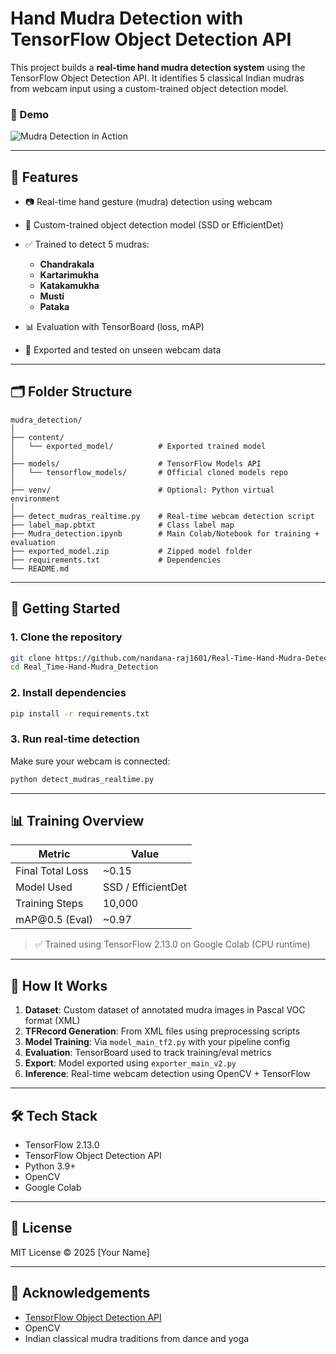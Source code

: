# Hand Mudra Detection with TensorFlow Object Detection API

This project builds a **real-time hand mudra detection system** using the TensorFlow Object Detection API. It identifies 5 classical Indian mudras from webcam input using a custom-trained object detection model.

### 🎥 Demo
![Mudra Detection in Action](Screenshots/Demo.gif)

---

## 📌 Features

* 📷 Real-time hand gesture (mudra) detection using webcam
* 🧠 Custom-trained object detection model (SSD or EfficientDet)
* ✅ Trained to detect 5 mudras:

  * **Chandrakala**
  * **Kartarimukha**
  * **Katakamukha**
  * **Musti**
  * **Pataka**
* 📊 Evaluation with TensorBoard (loss, mAP)
* 💾 Exported and tested on unseen webcam data

---

## 🗂️ Folder Structure

```
mudra_detection/
│
├── content/
│   └── exported_model/          # Exported trained model
│
├── models/                      # TensorFlow Models API
│   └── tensorflow_models/       # Official cloned models repo
│
├── venv/                        # Optional: Python virtual environment
│
├── detect_mudras_realtime.py    # Real-time webcam detection script
├── label_map.pbtxt              # Class label map
├── Mudra_detection.ipynb        # Main Colab/Notebook for training + evaluation
├── exported_model.zip           # Zipped model folder
├── requirements.txt             # Dependencies
└── README.md
```

---

## 🚀 Getting Started

### 1. Clone the repository

```bash
git clone https://github.com/nandana-raj1601/Real-Time-Hand-Mudra-Detection.git
cd Real_Time-Hand-Mudra_Detection
```

### 2. Install dependencies

```bash
pip install -r requirements.txt
```

### 3. Run real-time detection

Make sure your webcam is connected:

```bash
python detect_mudras_realtime.py
```



---

## 📊 Training Overview

| Metric           | Value              |
| ---------------- | ------------------ |
| Final Total Loss | \~0.15             |
| Model Used       | SSD / EfficientDet |
| Training Steps   | 10,000             |
| mAP\@0.5 (Eval)  | \~0.97             |

> ✅ Trained using TensorFlow 2.13.0 on Google Colab (CPU runtime)

---

## 🔬 How It Works

1. **Dataset**: Custom dataset of annotated mudra images in Pascal VOC format (XML)
2. **TFRecord Generation**: From XML files using preprocessing scripts
3. **Model Training**: Via `model_main_tf2.py` with your pipeline config
4. **Evaluation**: TensorBoard used to track training/eval metrics
5. **Export**: Model exported using `exporter_main_v2.py`
6. **Inference**: Real-time webcam detection using OpenCV + TensorFlow

---

## 🛠️ Tech Stack

* TensorFlow 2.13.0
* TensorFlow Object Detection API
* Python 3.9+
* OpenCV
* Google Colab

---

## 📄 License

MIT License © 2025 \[Your Name]

---

## 🙌 Acknowledgements

* [TensorFlow Object Detection API](https://github.com/tensorflow/models/tree/master/research/object_detection)
* OpenCV
* Indian classical mudra traditions from dance and yoga

